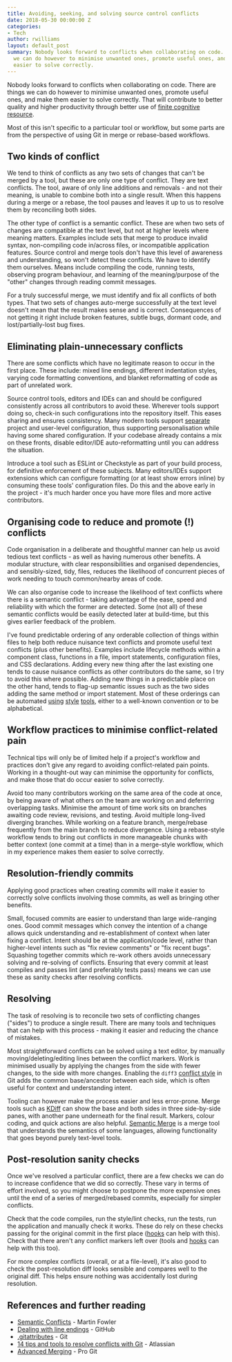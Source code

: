 ```yaml
---
title: Avoiding, seeking, and solving source control conflicts
date: 2018-05-30 00:00:00 Z
categories:
- Tech
author: rwilliams
layout: default_post
summary: Nobody looks forward to conflicts when collaborating on code. There are things
  we can do however to minimise unwanted ones, promote useful ones, and make them
  easier to solve correctly.
---
```


Nobody looks forward to conflicts when collaborating on code. There are things we can do however to minimise unwanted ones, promote useful ones, and make them easier to solve correctly. That will contribute to better quality and higher productivity through better use of [finite cognitive resource](http://seriouspony.com/blog/2013/7/24/your-app-makes-me-fat).

Most of this isn't specific to a particular tool or workflow, but some parts are from the perspective of using Git in merge or rebase-based workflows.

## Two kinds of conflict
We tend to think of conflicts as any two sets of changes that can't be merged by a tool, but these are only one type of conflict. They are text conflicts. The tool, aware of only line additions and removals - and not their meaning, is unable to combine both into a single result. When this happens during a merge or a rebase, the tool pauses and leaves it up to us to resolve them by reconciling both sides.

The other type of conflict is a semantic conflict. These are when two sets of changes are compatible at the text level, but not at higher levels where meaning matters. Examples include sets that merge to produce invalid syntax, non-compiling code in/across files, or incompatible application features. Source control and merge tools don't have this level of awareness and understanding, so won't detect these conflicts. We have to identify them ourselves. Means include compiling the code, running tests, observing program behaviour, and learning of the meaning/purpose of the "other" changes through reading commit messages.

For a truly successful merge, we must identify and fix all conflicts of both types. That two sets of changes auto-merge successfully at the text level doesn't mean that the result makes sense and is correct. Consequences of not getting it right include broken features, subtle bugs, dormant code, and lost/partially-lost bug fixes.

## Eliminating plain-unnecessary conflicts
There are some conflicts which have no legitimate reason to occur in the first place. These include: mixed line endings, different indentation styles, varying code formatting conventions, and blanket reformatting of code as part of unrelated work.

Source control tools, editors and IDEs can and should be configured consistently across all contributors to avoid these. Wherever tools support doing so, check-in such configurations into the repository itself. This eases sharing and ensures consistency. Many modern tools support [separate](https://code.visualstudio.com/docs/getstarted/settings) project and user-level configuration, thus supporting personalisation while having some shared configuration. If your codebase already contains a mix on these fronts, disable editor/IDE auto-reformatting until you can address the situation.

Introduce a tool such as ESLint or Checkstyle as part of your build process, for definitive enforcement of these subjects. Many editors/IDEs support extensions which can configure formatting (or at least show errors inline) by consuming these tools' configuration files. Do this and the above early in the project - it's much harder once you have more files and more active contributors.

## Organising code to reduce and promote (!) conflicts
Code organisation in a deliberate and thoughtful manner can help us avoid tedious text conflicts - as well as having numerous other benefits. A modular structure, with clear responsibilities and organised dependencies, and sensibly-sized, tidy, files, reduces the likelihood of concurrent pieces of work needing to touch common/nearby areas of code.

We can also organise code to increase the likelihood of text conflicts where there is a semantic conflict - taking advantage of the ease, speed and reliability with which the former are detected. Some (not all) of these semantic conflicts would be easily detected later at build-time, but this gives earlier feedback of the problem.

I've found predictable ordering of any orderable collection of things within files to help both reduce nuisance text conflicts and promote useful text conflicts (plus other benefits). Examples include lifecycle methods within a component class, functions in a file, import statements, configuration files, and CSS declarations. Adding every new thing after the last existing one tends to cause nuisance conflicts as other contributors do the same, so I try to avoid this where possible. Adding new things in a predictable place on the other hand, tends to flag-up semantic issues such as the two sides adding the same method or import statement. Most of these orderings can be automated [using](https://github.com/yannickcr/eslint-plugin-react/blob/master/docs/rules/sort-comp.md) [style](https://github.com/benmosher/eslint-plugin-import/blob/master/docs/rules/order.md) [tools](https://github.com/sasstools/sass-lint/blob/develop/docs/rules/property-sort-order.md), either to a well-known convention or to be alphabetical.

## Workflow practices to minimise conflict-related pain
Technical tips will only be of limited help if a project's workflow and practices don't give any regard to avoiding conflict-related pain points. Working in a thought-out way can minimise the opportunity for conflicts, and make those that do occur easier to solve correctly.

Avoid too many contributors working on the same area of the code at once, by being aware of what others on the team are working on and deferring overlapping tasks. Minimise the amount of time work sits on branches awaiting code review, revisions, and testing. Avoid multiple long-lived diverging branches. While working on a feature branch, merge/rebase frequently from the main branch to reduce divergence. Using a rebase-style workflow tends to bring out conflicts in more manageable chunks with better context (one commit at a time) than in a merge-style workflow, which in my experience makes them easier to solve correctly.

## Resolution-friendly commits
Applying good practices when creating commits will make it easier to correctly solve conflicts involving those commits, as well as bringing other benefits.

Small, focused commits are easier to understand than large wide-ranging ones. Good commit messages which convey the intention of a change allows quick understanding and re-establishment of context when later fixing a conflict. Intent should be at the application/code level, rather than higher-level intents such as "fix review comments" or "fix recent bugs". Squashing together commits which re-work others avoids unnecessary solving and re-solving of conflicts. Ensuring that every commit at least compiles and passes lint (and preferably tests pass) means we can use these as sanity checks after resolving conflicts.

## Resolving
The task of resolving is to reconcile two sets of conflicting changes ("sides") to produce a single result. There are many tools and techniques that can help with this process - making it easier and reducing the chance of mistakes.

Most straightforward conflicts can be solved using a text editor, by manually moving/deleting/editing lines between the conflict markers. Work is minimised usually by applying the changes from the side with fewer changes, to the side with more changes. Enabling the `diff3` [conflict style](http://psung.blogspot.com/2011/02/reducing-merge-headaches-git-meets.html) in Git adds the common base/ancestor between each side, which is often useful for context and understanding intent.

Tooling can however make the process easier and less error-prone. Merge tools such as [KDiff](http://kdiff3.sourceforge.net/) can show the base and both sides in three side-by-side panes, with another pane underneath for the final result. Markers, colour coding, and quick actions are also helpful. [Semantic Merge](https://www.semanticmerge.com/) is a merge tool that understands the semantics of some languages, allowing functionality that goes beyond purely text-level tools.

## Post-resolution sanity checks
Once we've resolved a particular conflict, there are a few checks we can do to increase confidence that we did so correctly. These vary in terms of effort involved, so you might choose to postpone the more expensive ones until the end of a series of merged/rebased commits, especially for simpler conflicts.

Check that the code compiles, run the style/lint checks, run the tests, run the application and manually check it works. These do rely on these checks passing for the original commit in the first place ([hooks](https://github.com/okonet/lint-staged) can help with this). Check that there aren't any conflict markers left over (tools and [hooks](https://github.com/pre-commit/pre-commit-hooks/blob/master/pre_commit_hooks/check_merge_conflict.py) can help with this too).

For more complex conflicts (overall, or at a file-level), it's also good to check the post-resolution diff looks sensible and compares well to the original diff. This helps ensure nothing was accidentally lost during resolution.

## References and further reading

* [Semantic Conflicts](https://martinfowler.com/bliki/SemanticConflict.html) - Martin Fowler
* [Dealing with line endings](https://help.github.com/articles/dealing-with-line-endings/) - GitHub
* [.gitattributes](https://git-scm.com/docs/gitattributes) - Git
* [14 tips and tools to resolve conflicts with Git](https://developers.atlassian.com/blog/2015/12/tips-tools-to-solve-git-conflicts/) - Atlassian
* [Advanced Merging](https://git-scm.com/book/en/v2/Git-Tools-Advanced-Merging) - Pro Git
